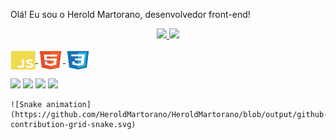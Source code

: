 Olá! Eu sou o Herold Martorano, desenvolvedor front-end!

<div align="center">
  <a href="https://github.com/HeroldMartorano">
  <img height="167em" src="https://github-readme-stats.vercel.app/api?username=HeroldMartorano&show_icons=true&theme=synthwave&include_all_commits=true&count_private=true"/>
  <img height="167em" src="https://github-readme-stats.vercel.app/api/top-langs/?username=HeroldMartorano&layout=compact&langs_count=7&theme=synthwave"/>
</div>
  
  <div style="display: inline_block"><br>
  <img align="center" alt="Herold-Js" height="30" width="40" src="https://raw.githubusercontent.com/devicons/devicon/master/icons/javascript/javascript-plain.svg">
  <img align="center" alt="Herold-HTML" height="30" width="40" src="https://raw.githubusercontent.com/devicons/devicon/master/icons/html5/html5-original.svg">
  <img align="center" alt="Herold-CSS" height="30" width="40" src="https://raw.githubusercontent.com/devicons/devicon/master/icons/css3/css3-original.svg">
  <p></p>  
</div>
  
  <div>
  <a href="https://instagram.com/haroldmsm_" target="_blank"><img src="https://img.shields.io/badge/-Instagram-%23E4405F?style=for-the-badge&logo=instagram&logoColor=white" target="_blank"></a>
 <a href="https://discord.gg/wagxzStdcR" target="_blank"><img src="https://img.shields.io/badge/Discord-7289DA?style=for-the-badge&logo=discord&logoColor=white" target="_blank"></a> 
  <a href = "mailto:HeroldMartorano@gmail.com"><img src="https://img.shields.io/badge/-Gmail-%23333?style=for-the-badge&logo=gmail&logoColor=white" target="_blank"></a>
  <a href="https://www.linkedin.com/in/herold-martorano-64550b210/" target="_blank"><img src="https://img.shields.io/badge/-LinkedIn-%230077B5?style=for-the-badge&logo=linkedin&logoColor=white" target="_blank"></a> 
    
    ![Snake animation](https://github.com/HeroldMartorano/HeroldMartorano/blob/output/github-contribution-grid-snake.svg)
    
 </div>
  
